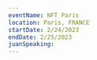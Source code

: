```yaml
---
eventName: NFT Paris
location: Paris, FRANCE
startDate: 2/24/2023
endDate: 2/25/2023
juanSpeaking: 
---
```

